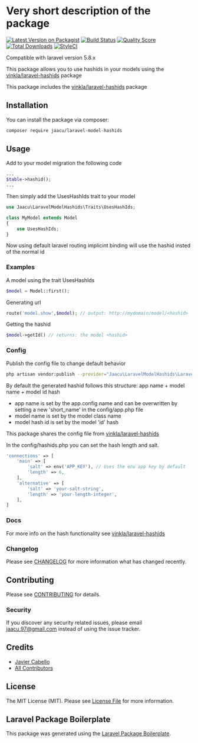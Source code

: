 # Very short description of the package

[![Latest Version on Packagist](https://img.shields.io/packagist/v/jaacu/laravel-model-hashids.svg?style=flat-square)](https://packagist.org/packages/jaacu/laravel-model-hashids)
[![Build Status](https://img.shields.io/travis/jaacu/laravel-model-hashids/master.svg?style=flat-square)](https://travis-ci.org/jaacu/laravel-model-hashids)
[![Quality Score](https://img.shields.io/scrutinizer/g/jaacu/laravel-model-hashids.svg?style=flat-square)](https://scrutinizer-ci.com/g/jaacu/laravel-model-hashids)
[![Total Downloads](https://img.shields.io/packagist/dt/jaacu/laravel-model-hashids.svg?style=flat-square)](https://packagist.org/packages/jaacu/laravel-model-hashids)
[![StyleCI](https://github.styleci.io/repos/180469507/shield?branch=master)](https://github.styleci.io/repos/180469507)

Compatible with laravel version 5.8.x

This package allows you to use hashids in your models using the [vinkla/laravel-hashids](https://github.com/vinkla/laravel-hashids) package

This package includes the [vinkla/laravel-hashids](https://github.com/vinkla/laravel-hashids) package

## Installation

You can install the package via composer:

```bash
composer require jaacu/laravel-model-hashids
```

## Usage

Add to your model migration the following code

```php
...
$table->hashid();
...
```

Then simply add the UsesHashIds trait to your model

```php
use Jaacu\LaravelModelHashids\Traits\UsesHashIds;

class MyModel extends Model
{
    use UsesHashIds;
}
```

Now using default laravel routing implicint binding will use the hashid insted of the normal id

### Examples

A model using the trait UsesHashIds

```php
$model = Model::first();
```

Generating url

```php
route('model.show',$model); // output: http://mydomain/model/<hashid>
```

Getting the hashid

```php
$model->getId() // returns: the model <hashid>
```

### Config

Publish the config file to change default behavior

```bash
php artisan vendor:publish --provider="Jaacu\LaravelModelHashids\LaravelModelHashidsServiceProvider"
```

By default the generated hashid follows this structure: app name + model name + model id hash

-   app name is set by the app.config name and can be overwritten by setting a new 'short_name' in the config/app.php file
-   model name is set by the model class name
-   model hash id is set by the model 'id' hash

This package shares the config file from [vinkla/laravel-hashids](https://github.com/vinkla/laravel-hashids)

In the config/hashids.php you can set the hash length and salt.

```php
'connections' => [
    'main' => [
        'salt' => env('APP_KEY'), // Uses the env app key by default
        'length' => 6,
    ],
    'alternative' => [
        'salt' => 'your-salt-string',
        'length' => 'your-length-integer',
    ],
]
```

### Docs

For more info on the hash functionality see [vinkla/laravel-hashids](https://github.com/vinkla/laravel-hashids)

### Changelog

Please see [CHANGELOG](CHANGELOG.md) for more information what has changed recently.

## Contributing

Please see [CONTRIBUTING](CONTRIBUTING.md) for details.

### Security

If you discover any security related issues, please email jaacu.97@gmail.com instead of using the issue tracker.

## Credits

-   [Javier Cabello](https://github.com/jaacu)
-   [All Contributors](../../contributors)

## License

The MIT License (MIT). Please see [License File](LICENSE.md) for more information.

## Laravel Package Boilerplate

This package was generated using the [Laravel Package Boilerplate](https://laravelpackageboilerplate.com).
